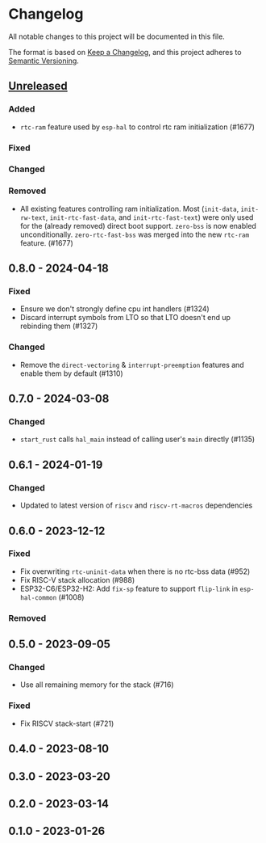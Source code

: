 # Changelog

All notable changes to this project will be documented in this file.

The format is based on [Keep a Changelog](https://keepachangelog.com/en/1.0.0/),
and this project adheres to [Semantic Versioning](https://semver.org/spec/v2.0.0.html).

## [Unreleased]

### Added

- `rtc-ram` feature used by `esp-hal` to control rtc ram initialization (#1677)

### Fixed

### Changed

### Removed

- All existing features controlling ram initialization. Most (`init-data`, `init-rw-text`,
  `init-rtc-fast-data`, and `init-rtc-fast-text`) were only used for the (already removed) direct
  boot support. `zero-bss` is now enabled unconditionally. `zero-rtc-fast-bss` was merged into the
  new `rtc-ram` feature. (#1677)

## 0.8.0 - 2024-04-18

### Fixed

- Ensure we don't strongly define cpu int handlers (#1324)
- Discard interrupt symbols from LTO so that LTO doesn't end up rebinding them (#1327)

### Changed

- Remove the `direct-vectoring` & `interrupt-preemption` features and enable them by default (#1310)

## 0.7.0 - 2024-03-08

### Changed

- `start_rust` calls `hal_main` instead of calling user's `main` directly (#1135)

## 0.6.1 - 2024-01-19

### Changed

- Updated to latest version of `riscv` and `riscv-rt-macros` dependencies

## 0.6.0 - 2023-12-12

### Fixed

- Fix overwriting `rtc-uninit-data` when there is no rtc-bss data (#952)
- Fix RISC-V stack allocation (#988)
- ESP32-C6/ESP32-H2: Add `fix-sp` feature to support `flip-link` in `esp-hal-common` (#1008)

### Removed

## 0.5.0 - 2023-09-05

### Changed

- Use all remaining memory for the stack (#716)

### Fixed

- Fix RISCV stack-start (#721)

## 0.4.0 - 2023-08-10

## 0.3.0 - 2023-03-20

## 0.2.0 - 2023-03-14

## 0.1.0 - 2023-01-26

[Unreleased]: https://github.com/esp-rs/esp-hal/commits/main/esp-riscv-rt?since=2024-04-19
